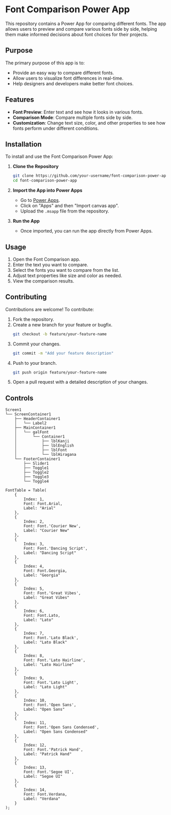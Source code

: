 # Font Comparison Power App

This repository contains a Power App for comparing different fonts. The app allows users to preview and compare various fonts side by side, helping them make informed decisions about font choices for their projects.

## Purpose

The primary purpose of this app is to:
- Provide an easy way to compare different fonts.
- Allow users to visualize font differences in real-time.
- Help designers and developers make better font choices.

## Features

- **Font Preview**: Enter text and see how it looks in various fonts.
- **Comparison Mode**: Compare multiple fonts side by side.
- **Customization**: Change text size, color, and other properties to see how fonts perform under different conditions.

## Installation

To install and use the Font Comparison Power App:

1. **Clone the Repository**
   ```sh
   git clone https://github.com/your-username/font-comparison-power-app.git
   cd font-comparison-power-app
   ```

2. **Import the App into Power Apps**
   - Go to [Power Apps](https://make.powerapps.com/).
   - Click on "Apps" and then "Import canvas app".
   - Upload the `.msapp` file from the repository.

3. **Run the App**
   - Once imported, you can run the app directly from Power Apps.

## Usage

1. Open the Font Comparison app.
2. Enter the text you want to compare.
3. Select the fonts you want to compare from the list.
4. Adjust text properties like size and color as needed.
5. View the comparison results.

## Contributing

Contributions are welcome! To contribute:

1. Fork the repository.
2. Create a new branch for your feature or bugfix.
   ```sh
   git checkout -b feature/your-feature-name
   ```
3. Commit your changes.
   ```sh
   git commit -m "Add your feature description"
   ```
4. Push to your branch.
   ```sh
   git push origin feature/your-feature-name
   ```
5. Open a pull request with a detailed description of your changes.

## Controls
```
Screen1
└── ScreenContainer1
    ├── HeaderContainer1
    │   └── Label2
    ├── MainContainer1
    │   └── galFont
    │       └── Container1
    │           ├── lblKanji
    │           ├── lblEnglish
    │           ├── lblFont
    │           └── lblHiragana
    └── FooterContainer1
        ├── Slider1
        ├── Toggle1
        ├── Toggle2
        ├── Toggle3
        └── Toggle4
```

```plaintext:Formulas
FontTable = Table(
    {
        Index: 1,
        Font: Font.Arial,
        Label: "Arial"
    },
    {
        Index: 2,
        Font: Font.'Courier New',
        Label: "Courier New"
    },
    {
        Index: 3,
        Font: Font.'Dancing Script',
        Label: "Dancing Script"
    },
    {
        Index: 4,
        Font: Font.Georgia,
        Label: "Georgia"
    },
    {
        Index: 5,
        Font: Font.'Great Vibes',
        Label: "Great Vibes"
    },
    {
        Index: 6,
        Font: Font.Lato,
        Label: "Lato"
    },
    {
        Index: 7,
        Font: Font.'Lato Black',
        Label: "Lato Black"
    },
    {
        Index: 8,
        Font: Font.'Lato Hairline',
        Label: "Lato Hairline"
    },
    {
        Index: 9,
        Font: Font.'Lato Light',
        Label: "Lato Light"
    },
    {
        Index: 10,
        Font: Font.'Open Sans',
        Label: "Open Sans"
    },
    {
        Index: 11,
        Font: Font.'Open Sans Condensed',
        Label: "Open Sans Condensed"
    },
    {
        Index: 12,
        Font: Font.'Patrick Hand',
        Label: "Patrick Hand"
    },
    {
        Index: 13,
        Font: Font.'Segoe UI',
        Label: "Segoe UI"
    },
    {
        Index: 14,
        Font: Font.Verdana,
        Label: "Verdana"
    }
);
```
